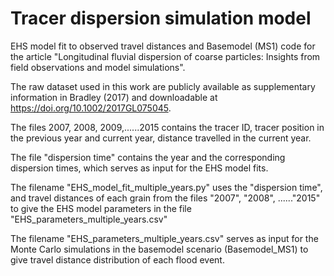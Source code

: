 # Tracer dispersion simulation model
EHS model fit to observed travel distances and Basemodel (MS1) code for the article "Longitudinal fluvial dispersion of coarse particles: Insights from field observations and model simulations".

The raw dataset used in this work are publicly available as supplementary information in Bradley (2017) and downloadable at https://doi.org/10.1002/2017GL075045.

The files 2007, 2008, 2009,......2015 contains the tracer ID, tracer position in the previous year and current year, distance travelled in the current year.

The file "dispersion time" contains the year and the corresponding dispersion times, which serves as input for the EHS model fits.

The filename "EHS_model_fit_multiple_years.py" uses the "dispersion time", and travel distances of each grain from the files "2007", "2008", ......"2015" to give the EHS model parameters in the file "EHS_parameters_multiple_years.csv"

The filename "EHS_parameters_multiple_years.csv" serves as input for the Monte Carlo simulations in the basemodel scenario (Basemodel_MS1) to give travel distance distribution of each flood event.

